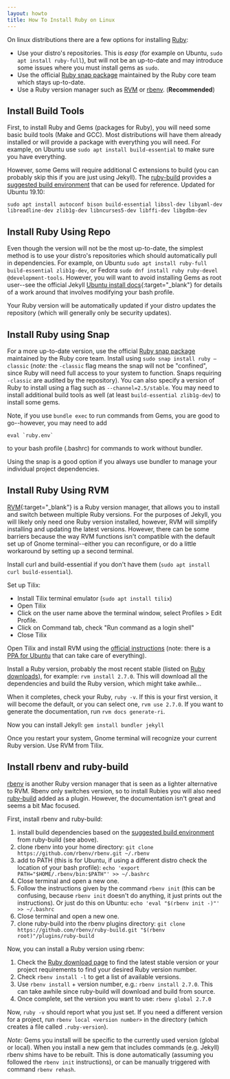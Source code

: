 ```yaml
---
layout: howto
title: How To Install Ruby on Linux
---
```


On linux distributions there are a few options for installing [Ruby](https://www.ruby-lang.org/en/): 

- Use your distro's repositories. This is *easy* (for example on Ubuntu, `sudo apt install ruby-full`), but will not be an up-to-date and may introduce some issues where you must install gems as `sudo`.
- Use the official [Ruby snap package](https://snapcraft.io/ruby) maintained by the Ruby core team which stays up-to-date.
- Use a Ruby version manager such as [RVM](https://rvm.io/) or [rbenv](https://github.com/rbenv/rbenv). (**Recommended**)

## Install Build Tools

First, to install Ruby and Gems (packages for Ruby), you will need some basic build tools (Make and GCC).
Most distributions will have them already installed or will provide a package with everything you will need.
For example, on Ubuntu use `sudo apt install build-essential` to make sure you have everything.

However, some Gems will require additional C extensions to build (you can probably skip this if you are just using Jekyll). 
The [ruby-build](https://github.com/rbenv/ruby-build) provides a [suggested build environment](https://github.com/rbenv/ruby-build/wiki#suggested-build-environment) that can be used for reference.
Updated for Ubuntu 19.10:

```
sudo apt install autoconf bison build-essential libssl-dev libyaml-dev libreadline-dev zlib1g-dev libncurses5-dev libffi-dev libgdbm-dev
```

## Install Ruby Using Repo

Even though the version will not be the most up-to-date, the simplest method is to use your distro's repositories which should automatically pull in dependencies. 
For example, on Ubuntu `sudo apt install ruby-full build-essential zlib1g-dev`, or Fedora `sudo dnf install ruby ruby-devel @development-tools`. 
However, you will want to avoid installing Gems as root user--see the official Jekyll [Ubuntu install docs](https://jekyllrb.com/docs/installation/ubuntu/){:target="_blank"} for details of a work around that involves modifying your bash profile.

Your Ruby version will be automatically updated if your distro updates the repository (which will generally only be security updates). 

## Install Ruby using Snap

For a more up-to-date version, use the official [Ruby snap package](https://snapcraft.io/ruby) maintained by the Ruby core team.
Install using `sudo snap install ruby –classic` (*note:* the `-classic` flag means the snap will not be "confined", since Ruby will need full access to your system to function. Snaps requiring `-classic` are audited by the repository).
You can also specify a version of Ruby to install using a flag such as `--channel=2.5/stable`.
You may need to install additional build tools as well (at least `build-essential zlib1g-dev`) to install some gems.

Note, if you use `bundle exec` to run commands from Gems, you are good to go--however, you may need to add 

```
eval `ruby.env`
```

to your bash profile (.bashrc) for commands to work without bundler.

Using the snap is a good option if you always use bundler to manage your individual project dependencies.

## Install Ruby Using RVM

[RVM](http://rvm.io/){:target="_blank"} is a Ruby version manager, that allows you to install and switch between multiple Ruby versions. 
For the purposes of Jekyll, you will likely only need one Ruby version installed, however, RVM will simplify installing and updating the latest versions. 
However, there can be some barriers because the way RVM functions isn't compatible with the default set up of Gnome terminal--either you can reconfigure, or do a little workaround by setting up a second terminal. 

Install curl and build-essential if you don't have them (`sudo apt install curl build-essential`).

Set up Tilix: 

- Install Tilix terminal emulator (`sudo apt install tilix`)
- Open Tilix
- Click on the user name above the terminal window, select Profiles > Edit Profile.
- Click on Command tab, check "Run command as a login shell"
- Close Tilix

Open Tilix and install RVM using the [official instructions](https://rvm.io/rvm/install) (note: there is a [PPA for Ubuntu](https://github.com/rvm/ubuntu_rvm) that can take care of everything).

Install a Ruby version, probably the most recent stable (listed on [Ruby downloads](https://www.ruby-lang.org/en/downloads/)), for example: 
`rvm install 2.7.0`. 
This will download all the dependencies and build the Ruby version, which might take awhile... 

When it completes, check your Ruby, `ruby -v`.
If this is your first version, it will become the default, or you can select one, `rvm use 2.7.0`.
If you want to generate the documentation, run `rvm docs generate-ri`.

Now you can install Jekyll: `gem install bundler jekyll`

Once you restart your system, Gnome terminal will recognize your current Ruby version. 
Use RVM from Tilix.

## Install rbenv and ruby-build

[rbenv](https://github.com/rbenv/rbenv) is another Ruby version manager that is seen as a lighter alternative to RVM.
Rbenv only switches version, so to install Rubies you will also need [ruby-build](https://github.com/rbenv/ruby-build) added as a plugin. 
However, the documentation isn't great and seems a bit Mac focused. 

First, install rbenv and ruby-build: 

1. install build dependencies based on the [suggested build environment](https://github.com/rbenv/ruby-build/wiki#suggested-build-environment) from ruby-build (see above).
2. clone rbenv into your home directory: `git clone https://github.com/rbenv/rbenv.git ~/.rbenv`
3. add to PATH (this is for Ubuntu, if using a different distro check the location of your bash profile): `echo 'export PATH="$HOME/.rbenv/bin:$PATH"' >> ~/.bashrc`
4. Close terminal and open a new one.
5. Follow the instructions given by the command `rbenv init` (this can be confusing, because `rbenv init` doesn't do anything, it just prints out the instructions). Or just do this on Ubuntu: `echo 'eval "$(rbenv init -)"' >> ~/.bashrc`
6. Close terminal and open a new one.
7. clone ruby-build into the rbenv plugins directory: `git clone https://github.com/rbenv/ruby-build.git "$(rbenv root)"/plugins/ruby-build`

Now, you can install a Ruby version using rbenv:

1. Check the [Ruby download page](https://www.ruby-lang.org/en/downloads/) to find the latest stable version or your project requirements to find your desired Ruby version number.
2. Check `rbenv install -l` to get a list of available versions.
3. Use `rbenv install` + version number, e.g.: `rbenv install 2.7.0`. This can take awhile since ruby-build will download and build from source. 
4. Once complete, set the version you want to use: `rbenv global 2.7.0`

Now, `ruby -v` should report what you just set.
If you need a different version for a project, run `rbenv local <version number>` in the directory (which creates a file called `.ruby-version`).

*Note:* Gems you install will be specific to the currently used version (global or local). When you install a new gem that includes commands (e.g. Jekyll) rbenv shims have to be rebuilt. 
This is done automatically (assuming you followed the `rbenv init` instructions), or can be manually triggered with command `rbenv rehash`. 
